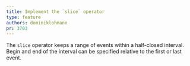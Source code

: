 ```yaml
---
title: Implement the `slice` operator
type: feature
authors: dominiklohmann
pr: 3703
---
```


The `slice` operator keeps a range of events within a half-closed interval.
Begin and end of the interval can be specified relative to the first or last
event.
